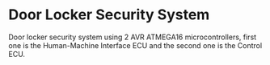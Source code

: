 # Door Locker Security System
Door locker security system using 2 AVR ATMEGA16 microcontrollers, first one is the Human-Machine Interface ECU and the second one is the Control ECU.
